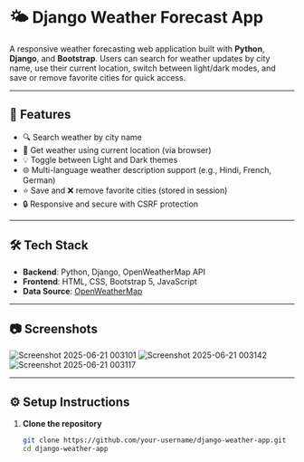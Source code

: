 # 🌤️ Django Weather Forecast App

A responsive weather forecasting web application built with **Python**, **Django**, and **Bootstrap**. Users can search for weather updates by city name, use their current location, switch between light/dark modes, and save or remove favorite cities for quick access.

---

## 🚀 Features

- 🔍 Search weather by city name
- 📍 Get weather using current location (via browser)
- 💡 Toggle between Light and Dark themes
- 🌐 Multi-language weather description support (e.g., Hindi, French, German)
- ⭐ Save and ❌ remove favorite cities (stored in session)
- 🔒 Responsive and secure with CSRF protection

---

## 🛠️ Tech Stack

- **Backend**: Python, Django, OpenWeatherMap API
- **Frontend**: HTML, CSS, Bootstrap 5, JavaScript
- **Data Source**: [OpenWeatherMap](https://openweathermap.org/api)

---

## 📷 Screenshots
![Screenshot 2025-06-21 003101](https://github.com/user-attachments/assets/f9b67ba0-67fe-4897-9d6b-4ec0f7a926b4)
![Screenshot 2025-06-21 003142](https://github.com/user-attachments/assets/51ff662f-a6fa-4f55-b04f-41bf3cbb8f6d)
![Screenshot 2025-06-21 003117](https://github.com/user-attachments/assets/7e31abfa-cad9-4820-9e95-8261646fbd52)

---

## ⚙️ Setup Instructions

1. **Clone the repository**  
   ```bash
   git clone https://github.com/your-username/django-weather-app.git
   cd django-weather-app
